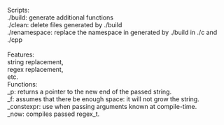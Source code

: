 Scripts:
<br>
./build: generate additional functions
<br>
./clean: delete files generated by ./build
<br>
./renamespace: replace the namespace in generated by ./build in ./c and ./cpp
<br>
<br>
Features:
<br>
string replacement,
<br>
regex replacement,
<br>
etc.
<br>
Functions:
<br>
_p: returns a pointer to the new end of the passed string.
<br>
_f: assumes that there be enough space: it will not grow the string.
<br>
_constexpr: use when passing arguments known at compile-time.
<br>
_now: compiles passed regex_t.
